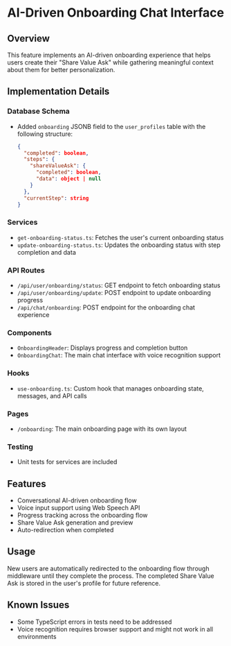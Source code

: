 # AI-Driven Onboarding Chat Interface

## Overview

This feature implements an AI-driven onboarding experience that helps users create their "Share Value Ask" while gathering meaningful context about them for better personalization.

## Implementation Details

### Database Schema
- Added `onboarding` JSONB field to the `user_profiles` table with the following structure:
  ```json
  {
    "completed": boolean,
    "steps": {
      "shareValueAsk": {
        "completed": boolean,
        "data": object | null
      }
    },
    "currentStep": string
  }
  ```

### Services
- `get-onboarding-status.ts`: Fetches the user's current onboarding status
- `update-onboarding-status.ts`: Updates the onboarding status with step completion and data

### API Routes
- `/api/user/onboarding/status`: GET endpoint to fetch onboarding status
- `/api/user/onboarding/update`: POST endpoint to update onboarding progress
- `/api/chat/onboarding`: POST endpoint for the onboarding chat experience

### Components
- `OnboardingHeader`: Displays progress and completion button
- `OnboardingChat`: The main chat interface with voice recognition support

### Hooks
- `use-onboarding.ts`: Custom hook that manages onboarding state, messages, and API calls

### Pages
- `/onboarding`: The main onboarding page with its own layout

### Testing
- Unit tests for services are included

## Features
- Conversational AI-driven onboarding flow
- Voice input support using Web Speech API
- Progress tracking across the onboarding flow
- Share Value Ask generation and preview
- Auto-redirection when completed

## Usage
New users are automatically redirected to the onboarding flow through middleware until they complete the process. The completed Share Value Ask is stored in the user's profile for future reference.

## Known Issues
- Some TypeScript errors in tests need to be addressed
- Voice recognition requires browser support and might not work in all environments